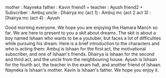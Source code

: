 mother			: Nayneka
father			: Kavin
friend1 + teacher	: Ayush
friend2 + Subscriber	: Ambuj
uncle			: Dhairya
mc (act 1)		: Ambuj
mc (act 2 act 3)	: Dhairya
mc (act 4)		: Ayush

Good morning everyone. We hope you are enjoying the Hamara Manch so far. We are here to present to you a skit about dreams. The skit is about a boy named Ishaan who wants to be a youtuber, but faces a lot of difficulties while pursuing his dream.
Here is a brief introduction to the characters and who is acting them:
Ambuj is Ishaan for the first act, the motivational subscriber, and one of Ishaan's friends. Dhairya is Ishaan for the second and third act, and the uncle from the neighbouring house. Ayush is Ishaan for the fourth act, the teacher in the exam hall, and another friend of Ishaan. Nayneka is Ishaan's mother. Kavin is Ishaan's father.
We hope you enjoy it.
